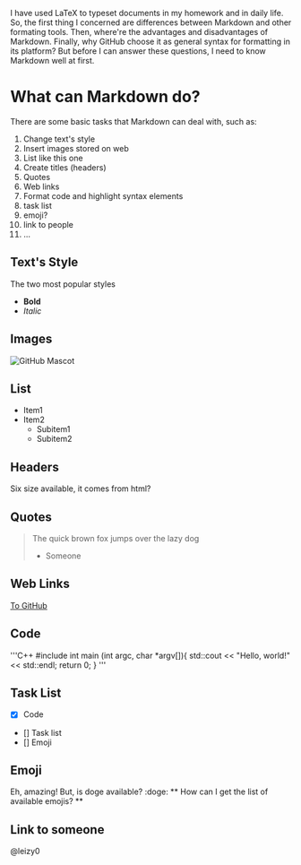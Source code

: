I have used LaTeX to typeset documents in my homework and in daily life. So, the first thing I concerned are differences between Markdown and other formating tools. Then, where're the advantages and disadvantages of Markdown. Finally, why GitHub choose it as general syntax for formatting in its platform? But before I can answer these questions, I need to know Markdown well at first.

# What can Markdown do?
There are some basic tasks that Markdown can deal with, such as:
1. Change text's style
2. Insert images stored on web
3. List like this one
4. Create titles (headers)
5. Quotes
6. Web links
7. Format code and highlight syntax elements
8. task list
9. emoji?
10. link to people
11. ...

## Text's Style
The two most popular styles
- **Bold**
- *Italic*

## Images
![GitHub Mascot](https://octodex.github.com/images/octocat.png)

## List
- Item1
- Item2
  - Subitem1
  - Subitem2

## Headers
Six size available, it comes from html?

## Quotes
> The quick brown fox jumps over the lazy dog
> - Someone

## Web Links
[To GitHub](https://github.com)
## Code
'''C++
#include <iostream>
int main (int argc, char *argv[]){
std::cout << "Hello, world!" << std::endl;
return 0;
}
'''
## Task List
- [x] Code
- [] Task list
- [] Emoji
## Emoji
Eh, amazing! But, is doge available? :doge:
** How can I get the list of available emojis? **

## Link to someone
@leizy0

